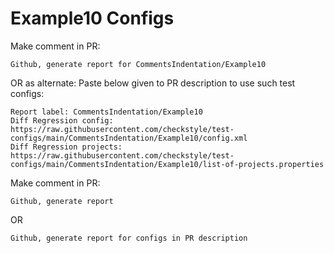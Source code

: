 # Example10 Configs
Make comment in PR:
```
Github, generate report for CommentsIndentation/Example10
```
OR as alternate:
Paste below given to PR description to use such test configs:
```
Report label: CommentsIndentation/Example10
Diff Regression config: https://raw.githubusercontent.com/checkstyle/test-configs/main/CommentsIndentation/Example10/config.xml
Diff Regression projects: https://raw.githubusercontent.com/checkstyle/test-configs/main/CommentsIndentation/Example10/list-of-projects.properties
```
Make comment in PR:
```
Github, generate report
```
OR
```
Github, generate report for configs in PR description
```
